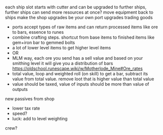 each ship slot starts with cutter and can be upgraded to further ships, further ships can send more resources at once?
move equipment back to ships
make the shop upgrades be your own port upgrades
trading goods
- ports accept types of raw items and can return processed items like ore to bars, essence to runes
- combine crafting steps. shortcut from base items to finished items like gem+iron bar to gemmed bolts
- a lot of lower level items to get higher level items
- OR
- MLM way, each ore you send has a sell value and based on your smithing level it will give you a distribution of bars
https://oldschool.runescape.wiki/w/Motherlode_Mine#Ore_rates
- total value, loop and weighted roll (on skill) to get a bar, subtract its value from total value. remove loot that is higher value than total value
- value should be taxed, value of inputs should be more than value of outputs

new passives from shop
- lower tax rate
- speed?
- luck: add to level weighting

crew?
